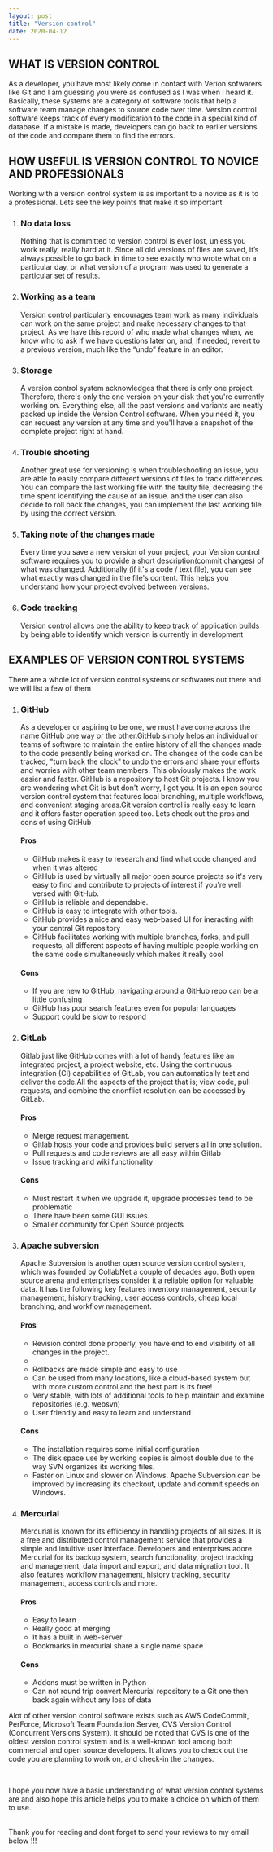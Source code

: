 ```yaml
---
layout: post
title: "Version control"
date: 2020-04-12
---
```

<h2>WHAT IS VERSION CONTROL</h2>
As a developer, you have most likely come in contact with Verion sofwarers like Git and I am guessing you were as confused as I was when i heard it. Basically, these systems are a category of software tools that help a software team manage changes to source code over time. Version control software keeps track of every modification to the code in a special kind of database. If a mistake is made, developers can go back to earlier versions of the code and compare them to find the errrors.

<h2> HOW USEFUL IS VERSION CONTROL TO NOVICE AND PROFESSIONALS</h2>
Working with a version control system is as important to a novice as it is to a professional. Lets see the key points that make it so important
<ol>
  <li><h3>No data loss</h3>Nothing that is committed to version control is ever lost, unless you work really, really hard at it. Since all old versions of files are saved, it’s always possible to go back in time to see exactly who wrote what on a particular day, or what version of a program was used to generate a particular set of results.</li>
  <li><h3>Working as a team</h3> Version control particularly encourages team work as many individuals can work on the same project and make necessary changes to that project. As we have this record of who made what changes when, we know who to ask if we have questions later on, and, if needed, revert to a previous version, much like the “undo” feature in an editor.</li>
  <li><h3>Storage</h3>A version control system acknowledges that there is only one project. Therefore, there's only the one version on your disk that you're currently working on. Everything else, all the past versions and variants are neatly packed up inside the Version Control software. When you need it, you can request any version at any time and you'll have a snapshot of the complete project right at hand.</li>
  <li><h3>Trouble shooting</h3>Another great use for versioning is when troubleshooting an issue, you are able to easily compare different versions of files to track differences. You can compare the last working file with the faulty file, decreasing the time spent identifying the cause of an issue. and the user can also decide to roll back the changes, you can implement the last working file by using the correct version.</li>
  <li><h3>Taking note of the changes made</h3>Every time you save a new version of your project, your Version control software requires you to provide a short description(commit changes) of what was changed. Additionally (if it's a code / text file), you can see what exactly was changed in the file's content. This helps you understand how your project evolved between versions.</li>
  <li><h3>Code tracking</h3>Version control allows one the ability to keep track of application builds by being able to identify which version is currently in development </li>
 </ol>
 <h2>EXAMPLES OF VERSION CONTROL SYSTEMS</h2>
 <p> There are a whole lot of version control systems or softwares out there and we will list a few of them</p>
 <ol>
  <li><h3>GitHub</h3>
    As a developer or aspiring to be one, we must have come across the name GitHub one way or the other.GitHub simply helps an individual or teams of software to maintain the entire history of all the changes made to the code presently being worked on. The changes of the code can be tracked, "turn back the clock" to undo the errors and share your efforts and worries with other team members. This obviously makes the work easier and faster. 
    GitHub is a repository to host Git projects. I know you are wondering what Git is but don't worry, I got you. It is an open source version control system that features local branching, multiple workflows, and convenient staging areas.Git version control is really easy to learn and it offers faster operation speed too. Lets check out the pros and cons of using GitHub</li>
  <h4>Pros</h4>
  <ul>
    <li>GitHub makes it easy to research and find what code changed and when it was altered</li>
    <li>GitHub is used by virtually all major open source projects so it's very easy to find and contribute to projects of interest if you're well versed with GitHub.</li>
    <li>GitHub is reliable and dependable.</li>
    <li>GitHub is easy to integrate with other tools.</li>
    <li>GitHub provides a nice and easy web-based UI for ineracting with your central Git repository</li>
    <li>GitHub facilitates working with multiple branches, forks, and pull requests, all different aspects of having multiple people working on the same code simultaneously which makes it really cool </li>
  </ul>
  <h4>Cons</h4>
  <ul>
    <li>If you are new to GitHub, navigating around a GitHub repo can be a little confusing</li>
    <li>GitHub has poor search features even for popular languages</li>
    <li>Support could be slow to respond</li>
  </ul>
 <li><h3>GitLab</h3>
   Gitlab just like GitHub comes with a lot of handy features like an integrated project, a project website, etc. Using the continuous integration (CI) capabilities of GitLab, you can automatically test and deliver the code.All the aspects of the project that is; view code, pull requests, and combine the cnonflict resolution can be accessed by GitLab.</li>
  
   <h4>Pros</h4>
   <ul>
     <li>Merge request management.</li>
     <li>Gitlab hosts your code and provides build servers all in one solution.</li>
     <li>Pull requests and code reviews are all easy within Gitlab</li>
     <li>Issue tracking and wiki functionality</li>
  </ul>
  <h4>Cons</h4>
  <ul>
    <li>Must restart it when we upgrade it, upgrade processes tend to be problematic</li>
    <li>There have been some GUI issues.</li>
    <li>Smaller community for Open Source projects</li>
  </ul>
 <li><h3>Apache subversion</h3>
   Apache Subversion is another open source version control system, which was founded by CollabNet a couple of decades ago. Both open source arena and enterprises consider it a reliable option for valuable data.
It has the following key features inventory management, security management, history tracking, user access controls, cheap local branching, and workflow management.
  <h4>Pros</h4>
    <ul>
      <li>Revision control done properly, you have end to end visibility of all changes in the project.<li>
      <li>Rollbacks are made simple and easy to use</li>
      <li>Can be used from many locations, like a cloud-based system but with more custom control,and the best part is its free!</li>
      <li>Very stable, with lots of additional tools to help maintain and examine repositories (e.g. websvn)</li>
      <li>User friendly and easy to learn and understand</li>
   </ul>
  <h4>Cons</h4>
  <ul>
    <li>The installation requires some initial configuration</li>
    <li>
The disk space use by working copies is almost double due to the way SVN organizes its working files.</li>
    <li>Faster on Linux and slower on Windows. Apache Subversion can be improved by increasing its checkout, update and commit speeds on Windows.</li>
  </ul>
 <li><h3>Mercurial</h3></li>
  Mercurial is known for its efficiency in handling projects of all sizes. It is a free and distributed control management service that provides a simple and intuitive user interface.
Developers and enterprises adore Mercurial for its backup system, search functionality, project tracking and management, data import and export, and data migration tool. It also features workflow management, history tracking, security management, access controls and more.
  <h4>Pros</h4>
  <ul>
    <li>Easy to learn</li>
    <li>Really good at merging</li>
    <li>It has a built in web-server</li>
    <li>Bookmarks in mercurial share a single name space</li>
  </ul>
  <h4>Cons</h4>
  <ul>
    <li>Addons must be written in Python</li>
    <li>Can not round trip convert Mercurial repository to a Git one then back again without any loss of data</li>
  </ul>
</ol> 
<p> Alot of other version control software exists such as AWS CodeCommit, PerForce, Microsoft Team Foundation Server, CVS Version Control (Concurrent Versions System). it should be noted that CVS is one of the oldest version control system and is a well-known tool among both commercial and open source developers. It allows you to check out the code you are planning to work on, and check-in the changes.</p>
</br>

<p>I hope you now have a basic understanding of what version control systems are and also hope this article helps you to make a choice on which of them to use.</p>
</br>
Thank you for reading and dont forget to send your reviews to my email below !!!

  

    
    
 
    
    
    
  
  
      
   

  




